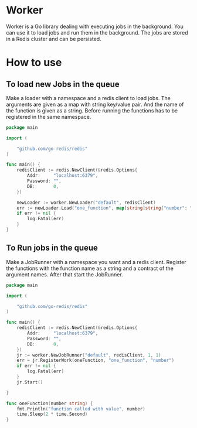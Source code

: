 # Worker
Worker is a Go library dealing with executing jobs in the background. You can use it to load jobs and run them in the background. The jobs are stored in a Redis cluster and can be persisted.

# How to use

## To load new Jobs in the queue
Make a loader with a namespace and a redis client to load jobs. The arguments are given as a map with string key/value pair. And the name of the function is given as a string. Before running the functions has to be registered in the same namespace. 
```go
package main

import (

	"github.com/go-redis/redis"
)

func main() {
	redisClient := redis.NewClient(&redis.Options{
		Addr:     "localhost:6379",
		Password: "",
		DB:       0,
	})

	newLoader := worker.NewLoader("default", redisClient)
	err := newLoader.Load("one_function", map[string]string{"number": "2"})
	if err != nil {
		log.Fatal(err)
    }
}
```

## To Run jobs in the queue
Make a JobRunner with a namespace you want and a redis client. Register the functions with the function name as a string and a contract of the argument names. After that start the JobRunner.
```go
package main

import (

	"github.com/go-redis/redis"
)

func main() {
	redisClient := redis.NewClient(&redis.Options{
		Addr:     "localhost:6379",
		Password: "",
		DB:       0,
	})
	jr := worker.NewJobRunner("default", redisClient, 1, 1)
	err = jr.RegisterWork(oneFunction, "one_function", "number")
	if err != nil {
		log.Fatal(err)
	}
	jr.Start()

}

func oneFunction(number string) {
	fmt.Println("function called with value", number)
	time.Sleep(2 * time.Second)
}
``` 
